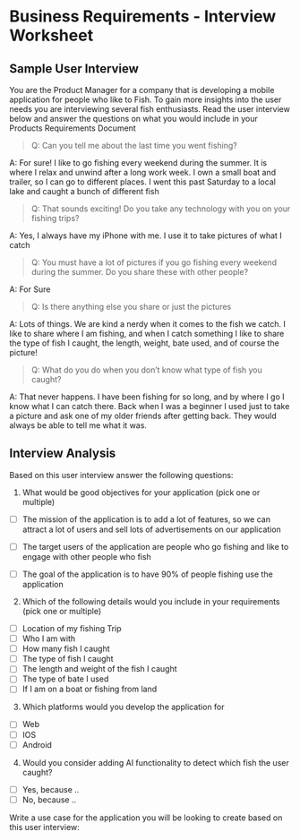 # Business Requirements - Interview Worksheet

## Sample User Interview

You are the Product Manager for a company that is developing a mobile application for people who like to Fish. To gain more insights into the user needs you are interviewing several fish enthusiasts. Read the user interview below and answer the questions on what you would include in your Products Requirements Document

> Q: Can you tell me about the last time you went fishing?

A: For sure! I like to go fishing every weekend during the summer. It is where I relax and unwind after a long work week. I own a small boat and trailer, so I can go to different places. I went this past Saturday to a local lake and caught a bunch of different fish

> Q: That sounds exciting! Do you take any technology with you on your fishing trips?

A: Yes, I always have my iPhone with me. I use it to take pictures of what I catch

> Q: You must have a lot of pictures if you go fishing every weekend during the summer. Do you share these with other people? 

A: For Sure

> Q: Is there anything else you share or just the pictures

A: Lots of things. We are kind a nerdy when it comes to the fish we catch. I like to share where I am fishing, and when I catch something I like to share the type of fish I caught, the length, weight, bate used, and of course the picture!
 
> Q: What do you do when you don’t know what type of fish you caught?

A: That never happens. I have been fishing for so long, and by where I go I know what I can catch there. Back when I was a beginner I used just to take a picture and ask one of my older friends after getting back. They would always be able to tell me what it was.

## Interview Analysis

Based on this user interview answer the following questions:

1. What would be good objectives for your application (pick one or multiple)
- [ ] The mission of the application is to add a lot of features, so we can attract a lot of users and sell lots of advertisements on our application
- [ ] The target users of the application are people who go fishing and like to engage with other people who fish
- [ ] The goal of the application is to have 90% of people fishing use the application


2. Which of the following details would you include in your requirements (pick one or multiple)
- [ ] Location of my fishing Trip
- [ ] Who I am with
- [ ] How many fish I caught
- [ ] The type of fish I caught
- [ ] The length and weight of the fish I caught
- [ ] The type of bate I used
- [ ] If I am on a boat or fishing from land

3. Which platforms would you develop the application for 
- [ ] Web
- [ ] IOS
- [ ] Android

4. Would you consider adding AI functionality to detect which fish the user caught?
- [ ] Yes, because ..
- [ ] No, because ..

Write a use case for the application you will be looking to create based on this user interview:

